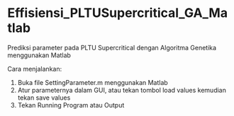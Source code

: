 # Effisiensi_PLTUSupercritical_GA_Matlab
Prediksi parameter pada PLTU Supercritical dengan Algoritma Genetika menggunakan Matlab

Cara menjalankan:
  1. Buka file SettingParameter.m menggunakan Matlab
  2. Atur parameternya dalam GUI, atau tekan tombol load values kemudian tekan save values
  3. Tekan Running Program atau Output
